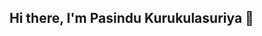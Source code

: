 ## Hi there, I'm Pasindu Kurukulasuriya 👋

<!--
**MaduP19/MaduP19** is a ✨ _special_ ✨ repository because its `README.md` (this file) appears on your GitHub profile.

Here are some ideas to get you started:

- 🌱 I’m currently studying Data Science(Hons) at University of Peradeniya
- 👯 I’m looking to collaborate on AI-driven projects, natural language processing tasks such as sentiment analysis and text classification, and data science applications including predictive analytics and reinforcement learning.
- 📫 How to reach me: https://linkedin.com/in/pasindu-kurukulasuriya
-->
